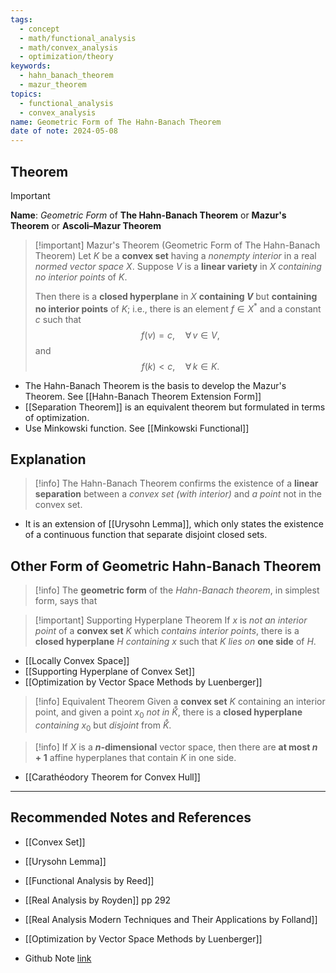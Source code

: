 ```yaml
---
tags:
  - concept
  - math/functional_analysis
  - math/convex_analysis
  - optimization/theory
keywords:
  - hahn_banach_theorem
  - mazur_theorem
topics:
  - functional_analysis
  - convex_analysis
name: Geometric Form of The Hahn-Banach Theorem
date of note: 2024-05-08
---
```


## Theorem

>[!important]
>**Name**:   *Geometric Form* of **The Hahn-Banach Theorem** or **Mazur's Theorem** or **Ascoli–Mazur Theorem**

>[!important] Mazur's Theorem (Geometric Form of The Hahn-Banach Theorem)
>Let $K$ be a **convex set** having a *nonempty interior* in a real *normed vector space* $X$. Suppose $V$ is a **linear variety** in $X$ *containing no interior points* of $K$. 
>
>Then there is a **closed hyperplane** in $X$ **containing $V$** but **containing no interior points** of $K$; i.e., there is an element $f \in X^{*}$ and a constant $c$ such that 
>$$
>f(v) = c, \quad \forall\, v \in V,
>$$
>and 
>$$
>f(k) < c, \quad \forall\, k \in K.
>$$

- The Hahn-Banach Theorem is the basis to develop the Mazur's Theorem. See [[Hahn-Banach Theorem Extension Form]]
- [[Separation Theorem]] is an equivalent theorem but formulated in terms of optimization. 
- Use Minkowski function. See [[Minkowski Functional]]


## Explanation

>[!info]
>The Hahn-Banach Theorem confirms the existence of a **linear separation** between a *convex set (with interior)* and *a point* not in the convex set.

- It is an extension of [[Urysohn Lemma]], which only states the existence of a continuous function that separate disjoint closed sets.

## Other Form of Geometric Hahn-Banach Theorem

>[!info]
>The **geometric form** of the *Hahn-Banach theorem*, in simplest form, says that 

>[!important] Supporting Hyperplane Theorem
>If $x$ is *not an interior point* of a **convex set** $K$ which *contains interior points*, there is a **closed hyperplane** $H$ *containing* $x$ such that $K$ *lies on* **one side** of $H$.

- [[Locally Convex Space]]
- [[Supporting Hyperplane of Convex Set]]
- [[Optimization by Vector Space Methods by Luenberger]]


>[!info] Equivalent Theorem
>Given a **convex set** $K$ containing an interior point, and given a point $x_0$ *not in* $\mathring{K}$, there is a **closed hyperplane** *containing* $x_0$ but *disjoint* from $\mathring{K}$.


>[!info]
>If $X$ is a **$n$-dimensional** vector space, then there are **at most $n+1$** affine hyperplanes that contain $K$ in one side.

- [[Carathéodory Theorem for Convex Hull]]



-----------
##  Recommended Notes and References

- [[Convex Set]]
- [[Urysohn Lemma]]


- [[Functional Analysis by Reed]]
- [[Real Analysis by Royden]] pp 292
- [[Real Analysis Modern Techniques and Their Applications by Folland]]
- [[Optimization by Vector Space Methods by Luenberger]]

- Github Note [link](https://github.com/TianpeiLuke/SelfStudyNotes/tree/master/self-study/probability_and_measure_theory)